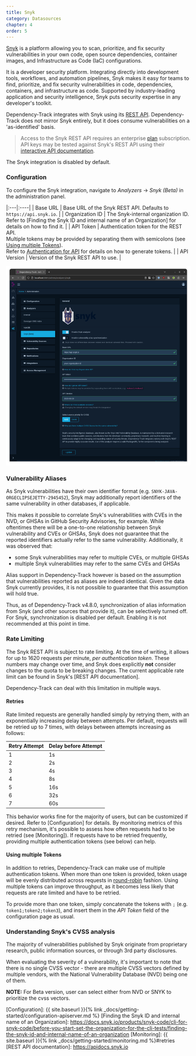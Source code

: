 ```yaml
---
title: Snyk
category: Datasources
chapter: 4
order: 5
---
```


[Snyk](https://security.snyk.io) is a platform allowing you to scan, prioritize, and fix security vulnerabilities in your own code, open source dependencies, container images, and Infrastructure as Code (IaC) configurations.

It is a developer security platform. Integrating directly into development tools, workflows, and automation pipelines, Snyk makes it easy for teams to find, prioritize, and fix security vulnerabilities in code, dependencies, containers, and infrastructure as code. Supported by industry-leading application and security intelligence, Snyk puts security expertise in any developer's toolkit.

Dependency-Track integrates with Snyk using its [REST API](https://apidocs.snyk.io/). Dependency-Track does not mirror Snyk entirely,
but it does consume vulnerabilities on a 'as-identified' basis.

> Access to the Snyk REST API requires an enterprise [plan](https://snyk.io/plans/) subscription. API keys may be tested against Snyk's REST API using their [interactive API documentation](https://apidocs.snyk.io/?version=2023-06-22#auth).

The Snyk integration is disabled by default.

### Configuration

To configure the Snyk integration, navigate to *Analyzers* -> *Snyk (Beta)* in the administration panel.

|:---|:----|
| Base URL | Base URL of the Snyk REST API. Defaults to `https://api.snyk.io`. |
| Organization ID | The Snyk-internal organization ID. <br/>Refer to [Finding the Snyk ID and internal name of an Organization] for details on how to find it. |
| API Token | Authentication token for the REST API. <br/>Multiple tokens may be provided by separating them with semicolons (see [Using multiple Tokens](#using-multiple-tokens)). <br/>Refer to [Authentication for API] for details on how to generate tokens. |
| API Version | Version of the Snyk REST API to use. |

![Snyk Configuration](../../images/screenshots/snyk-configuration.png)

### Vulnerability Aliases

As Snyk vulnerabilities have their own identifier format (e.g. `SNYK-JAVA-ORGECLIPSEJETTY-2945452`),
Snyk may additionally report identifiers of the same vulnerability in other databases, if applicable.

This makes it possible to correlate Snyk's vulnerabilities with CVEs in the NVD, or GHSAs in GitHub Security Advisories, 
for example. While oftentimes there will be a one-to-one relationship between Snyk vulnerability and CVEs or GHSAs,
Snyk does not guarantee that the reported identifiers actually refer to the same vulnerability. Additionally, it was
observed that:

* some Snyk vulnerabilities may refer to multiple CVEs, or multiple GHSAs
* multiple Snyk vulnerabilities may refer to the same CVEs and GHSAs

Alias support in Dependency-Track however is based on the assumption that vulnerabilities reported as aliases are indeed
identical. Given the data Snyk currently provides, it is not possible to guarantee that this assumption will hold true.

Thus, as of Dependency-Track v4.8.0, synchronization of alias information from Snyk (and other sources that provide it),
can be selectively turned off. For Snyk, synchronization is disabled per default. Enabling it is not recommended at this
point in time.

### Rate Limiting

The Snyk REST API is subject to rate limiting. At the time of writing, it allows for up to 1620 requests per minute, *per authentication token*.
These numbers may change over time, and Snyk does explicitly **not** consider changes to the quota to be breaking changes.
The current applicable rate limit can be found in Snyk's [REST API documentation].

Dependency-Track can deal with this limitation in multiple ways.

#### Retries

Rate limited requests are generally handled simply by retrying them, with an exponentially increasing delay between attempts.
Per default, requests will be retried up to 7 times, with delays between attempts increasing as follows:

| Retry Attempt | Delay before Attempt |
|:--------------|:---------------------|
| 1             | 1s                   |
| 2             | 2s                   |
| 3             | 4s                   |
| 4             | 8s                   |
| 5             | 16s                  |
| 6             | 32s                  |
| 7             | 60s                  |

This behavior works fine for the majority of users, but can be customized if desired. Refer to [Configuration] for details.
By monitoring metrics of this retry mechanism, it's possible to assess how often requests had to be retried (see [Monitoring]).
If requests have to be retried frequently, providing multiple authentication tokens (see below) can help.

#### Using multiple Tokens

In addition to retries, Dependency-Track can make use of multiple authentication tokens. When more than one token is
provided, token usage will be evenly distributed across requests in [round-robin](https://en.wikipedia.org/wiki/Round-robin_scheduling) fashion.
Using multiple tokens can improve throughput, as it becomes less likely that requests are rate limited and have to be retried.

To provide more than one token, simply concatenate the tokens with `;` (e.g. `token1;token2;token3`), 
and insert them in the *API Token* field of the configuration page as usual.

### Understanding Snyk's CVSS analysis

The majority of vulnerabilities published by Snyk originate from proprietary research, public information sources, or through 3rd party disclosures.

When evaluating the severity of a vulnerability, it's important to note that there is no single CVSS vector - there are multiple CVSS vectors defined by multiple vendors, with the National Vulnerability Database (NVD) being one of them.

**NOTE:** For Beta version, user can select either from NVD or SNYK to prioritize the cvss vectors.

[Authentication for API]: https://docs.snyk.io/snyk-api-info/authentication-for-api
[Configuration]: {{ site.baseurl }}{% link _docs/getting-started/configuration-apiserver.md %}
[Finding the Snyk ID and internal name of an Organization]: https://docs.snyk.io/products/snyk-code/cli-for-snyk-code/before-you-start-set-the-organization-for-the-cli-tests/finding-the-snyk-id-and-internal-name-of-an-organization
[Monitoring]: {{ site.baseurl }}{% link _docs/getting-started/monitoring.md %}#retries
[REST API documentation]: https://apidocs.snyk.io
